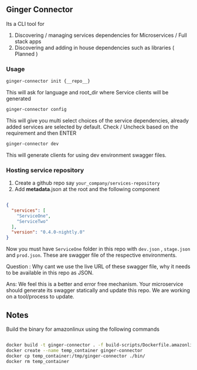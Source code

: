 ## Ginger Connector

Its a CLI tool for

1. Discovering / managing services dependencies for Microservices / Full stack apps
2. Discovering and adding in house dependencies such as libraries ( Planned )


### Usage

```sh
ginger-connector init {__repo__}
```
This will ask for language and root_dir where Service clients will be generated


```sh
ginger-connector config
```

This will give you multi select choices of the service dependencies, already added services are selected by default. Check / Uncheck based on the requirement and then ENTER

```sh
ginger-connector dev
```

This will generate clients for using dev environment swagger files.

### Hosting service repository

1. Create a github repo say `your_company/services-repository`
2. Add __metadata__.json at the root and the following component

```json

{
  "services": [
    "ServiceOne",
    "ServiceTwo"
  ],
  "version": "0.4.0-nightly.0"
}

```
Now you must have `ServiceOne` folder in this repo with `dev.json` , `stage.json` and `prod.json`. These are swagger file of the respective environments.

Question : Why cant we use the live URL of these swagger file, why it needs to be available in this repo as JSON. 

Ans: We feel this is a better and error free mechanism. Your microservice should generate its swagger statically and update this repo. We are working on a tool/process to update.

## Notes

Build the binary for amazonlinux using the following commands

```sh

docker build -t ginger-connector . -f build-scripts/Dockerfile.amazonlinux
docker create --name temp_container ginger-connector
docker cp temp_container:/tmp/ginger-connector ./bin/
docker rm temp_container

```